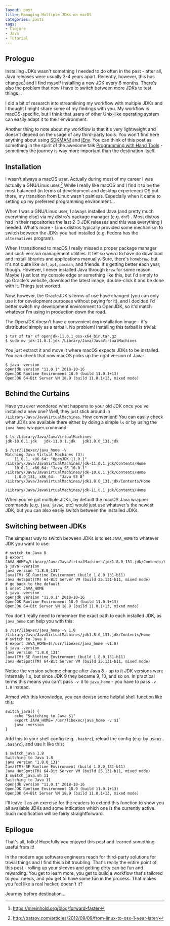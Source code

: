 ```yaml
---
layout: post
title: Managing Multiple JDKs on macOS
categories: posts
tags:
- Clojure
- Java
- Tutorial
---
```


## Prologue

Installing JDKs wasn't something I needed to do often in the past -
after all, Java releases were usually 3-4 years apart. Recently, however,
this has changed[^1] and I find myself installing a new JDK every 6
months. There's also the problem that now I have to switch between
more JDKs to test things...

I did a bit of research into streamlining my workflow with multiple
JDKs and I thought I might share some of my findings with you.
My workflow is macOS-specific, but I think that users of other Unix-like
operating system can easily adapt it to their environment.

Another thing to note about my workflow is that it's very lightweight
and doesn't depend on the usage of any third-party tools. You won't
find here anything about using [SDKMAN!](https://sdkman.io) and
[jEnv](http://www.jenv.be). You can think of this post as something in
the spirit of the awesome talk [Programming with Hand
Tools](https://www.youtube.com/watch?v=ShEez0JkOFw) - sometimes
the journey is way more important than the destination itself.

<!--more-->

## Installation

I wasn't always a macOS user. Actually during most of my career I was
actually a GNU/Linux user.[^2] While I really like macOS and I find it
to be the most balanced (in terms of development and desktop
experience) OS out there, my transition from Linux wasn't
painless. Especially when it came to setting up my preferred
programming environment...

When I was a GNU/Linux user, I always installed Java (and pretty much
everything else) via my distro's package manager (e.g. `dnf`) . Most
distros had in their repositories the last 2-3 JDK releases and this
was everything I needed. What's more - Linux distros typically
provided some mechanism to switch between the JDKs you had installed
(e.g. Fedora has the `alternatives` program).

When I transitioned to macOS I really missed a proper package manager
and such version management utilities. It felt so weird to have do
download and install libraries and applications manually. Sure,
there's `homebrew`, but it's not quite like `dnf`, `apt`, `pacman`,
and friends. It's getting better each year, though. However, I never
installed Java through `brew` for some reason.  Maybe I just lost my
console edge or something like this, but I'd simply to go Oracle's
website, download the latest image, double-click it and be done with
it. Things just worked.

Now, however, the OracleJDK's terms of use have changed (you can only
use it for development purposes without paying for it), and I decided
I'd better switch my development environment to OpenJDK, so it'd match
whatever I'm using in production down the road.

The OpenJDK doesn't have a convenient `dmg` installation image - it's
distributed simply as a tarball. No problem! Installing this tarball
is trivial:

``` console
$ tar xf tar xf openjdk-11.0.1_osx-x64_bin.tar.gz
$ sudo mv jdk-11.0.1.jdk /Library/Java/JavaVirtualMachines
```

You just extract it and move it where macOS expects JDKs to be
installed. You can check that now macOS picks up the right version of
Java:

``` console
$ java -version
openjdk version "11.0.1" 2018-10-16
OpenJDK Runtime Environment 18.9 (build 11.0.1+13)
OpenJDK 64-Bit Server VM 18.9 (build 11.0.1+13, mixed mode)
```

## Behind the Curtains

Have you ever wondered what happens to your old JDK once you've
installed a new one? Well, they just stick around in
`/Library/Java/JavaVirtualMachines`. How convenient! You can easily
check what JDKs are available there either by doing a simple `ls` or by
using the `java_home` wrapper command:

``` console
$ ls /Library/Java/JavaVirtualMachines
jdk-10.0.1.jdk   jdk-11.0.1.jdk   jdk1.8.0_131.jdk

$ /usr/libexec/java_home -V
Matching Java Virtual Machines (3):
    11.0.1, x86_64:	"OpenJDK 11.0.1"	/Library/Java/JavaVirtualMachines/jdk-11.0.1.jdk/Contents/Home
    10.0.1, x86_64:	"Java SE 10.0.1"	/Library/Java/JavaVirtualMachines/jdk-10.0.1.jdk/Contents/Home
    1.8.0_131, x86_64:	"Java SE 8"	/Library/Java/JavaVirtualMachines/jdk1.8.0_131.jdk/Contents/Home

/Library/Java/JavaVirtualMachines/jdk-11.0.1.jdk/Contents/Home
```

When you've got multiple JDKs, by default the macOS Java wrapper
commands (e.g. `java`, `javac`, etc) would just use whatever's the
newest JDK, but you can also easily switch between the installed JDKs.

## Switching between JDKs

The simplest way to switch between JDKs is to set `JAVA_HOME` to whatever JDK you want to use:

``` console
# switch to Java 8
$ export JAVA_HOME=/Library/Java/JavaVirtualMachines/jdk1.8.0_131.jdk/Contents/Home
$ java -version
java version "1.8.0_131"
Java(TM) SE Runtime Environment (build 1.8.0_131-b11)
Java HotSpot(TM) 64-Bit Server VM (build 25.131-b11, mixed mode)
# go back to the default
$ unset JAVA_HOME
$ java -version
openjdk version "11.0.1" 2018-10-16
OpenJDK Runtime Environment 18.9 (build 11.0.1+13)
OpenJDK 64-Bit Server VM 18.9 (build 11.0.1+13, mixed mode)
```

You don't really need to remember the exact path to each installed JDK, as `java_home` can help you with this:

``` console
$ /usr/libexec/java_home -v 1.8
/Library/Java/JavaVirtualMachines/jdk1.8.0_131.jdk/Contents/Home
# switch to Java 8
$ export JAVA_HOME=$(/usr/libexec/java_home -v1.8)
$ java -version
java version "1.8.0_131"
Java(TM) SE Runtime Environment (build 1.8.0_131-b11)
Java HotSpot(TM) 64-Bit Server VM (build 25.131-b11, mixed mode)
```

Notice the version scheme change after Java 8 - up to it JDK versions
were internally 1.x, but since JDK 9 they became 9, 10, and so on. In
practical terms this means you can't pass `-v 8` to `java_home` - you
have to pass `-v 1.8` instead.

Armed with this knowledge, you can devise some helpful shell function
like this:

``` shell
switch_java() {
    echo "Switching to Java $1"
    export JAVA_HOME=`/usr/libexec/java_home -v $1`
    java -version
}
```

Add this to your shell config (e.g. `.bashrc`), reload the config
(e.g. by using `. .bashrc`), and use it like this:

``` console
$ switch_java 1.8
Switching to Java 1.8
java version "1.8.0_131"
Java(TM) SE Runtime Environment (build 1.8.0_131-b11)
Java HotSpot(TM) 64-Bit Server VM (build 25.131-b11, mixed mode)
$ switch_java.sh 11
Switching to Java 11
openjdk version "11.0.1" 2018-10-16
OpenJDK Runtime Environment 18.9 (build 11.0.1+13)
OpenJDK 64-Bit Server VM 18.9 (build 11.0.1+13, mixed mode)
```

I'll leave it as an exercise for the readers to extend this function to
show you all available JDKs and some indication which one is the
currently active. Such modification will be fairly straightforward.

## Epilogue

That's all, folks! Hopefully you enjoyed this post and learned
something useful from it!

In the modern age software engineers reach for
third-party solutions for trivial things and I find this a bit
troubling. That's really the entire point of this post - rolling up
your sleeves and getting dirty can be fun and rewarding. You get to
learn more, you get to build a workflow that's tailored to your needs,
and you get to have some fun in the process. That makes you feel like
a real hacker, doesn't it?

Journey before destination...

[^1]: <https://mreinhold.org/blog/forward-faster>
[^2]: <http://batsov.com/articles/2012/09/09/from-linux-to-osx-1-year-later/>
